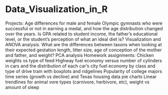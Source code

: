 # Data_Visualization_in_R

Projects:
  Age differences for male and female Olympic gymnasts who were successful or not in earning a medal, and how the age distribution changed over the years.
  Is GPA related to student income, the father’s educational level, or the student’s perception of what an ideal diet is? Visualization and ANOVA analysis.
  What are the differences between taxons when looking at their expected gestation length, litter size, age of conception of the mother and father, and weight? PCA analysis
Homework assignments: 
  Chicken weights vs type of feed
  Highway fuel economy versus number of cylinders in cars and the distribution of each car’s city fuel economy by class and type of drive train with boxplots and ridgelines
  Popularity of college majors time series (growth vs decline) and Texas housing data pie charts
  Linear trendlines for animal vore types (carnivore, herbivore, etc), weight vs amount of sleep
